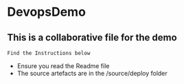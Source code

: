# DevopsDemo
## This is a collaborative file for the demo
````
Find the Instructions below 
````
- Ensure you read the Readme file
- The source artefacts are in the /source/deploy folder
